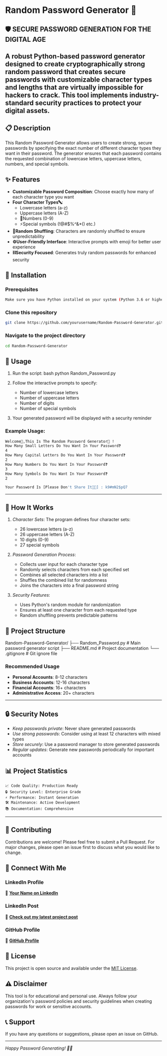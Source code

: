 # Random Password Generator 🔐
## 🛡️ **SECURE PASSWORD GENERATION FOR THE DIGITAL AGE**

A robust Python-based password generator designed to create **cryptographically strong** random password that creates secure passwords with customizable character types and lengths that are virtually impossible for hackers to crack. This tool implements industry-standard security practices to protect your digital assets.
---
## 📋 Description

This Random Password Generator allows users to create strong, secure passwords by specifying the exact number of different character types they want in their password. The generator ensures that each password contains the requested combination of lowercase letters, uppercase letters, numbers, and special symbols.

## ✨ Features

- **Customizable Password Composition**: Choose exactly how many of each character type you want
- **Four Character Types🔤**:
  - Lowercase letters (a-z)
  - Uppercase letters (A-Z)
  - 🔢Numbers (0-9)
  - ⚡Special symbols (!@#$%^&*() etc.)
- **🔄Random Shuffling**: Characters are randomly shuffled to ensure unpredictability
- **⚙️User-Friendly Interface**: Interactive prompts with emoji for better user experience
- **⛓️Security Focused**: Generates truly random passwords for enhanced security

## 🚀 Installation

### **Prerequisites**
```bash
Make sure you have Python installed on your system (Python 3.6 or higher recommended
```
### **Clone this repository**
```bash
git clone https://github.com/yourusername/Random-Password-Generator.git
```

### **Navigate to the project directory**
```bash
cd Random-Password-Generator
```



## 📖 Usage

1. Run the script:
bash
python Random_Password.py


2. Follow the interactive prompts to specify:
   - Number of lowercase letters
   - Number of uppercase letters
   - Number of digits
   - Number of special symbols

3. Your generated password will be displayed with a security reminder

### Example Usage:
```bash
Welcome👋,This Is The Random Password Generator🤫 ! 
How Many Small Letters Do You Want In Your Password❓
4
How Many Capital Letters Do You Want In Your Password❓
2
How Many Numbers Do You Want In Your Password❓
3
How Many Symbols Do You Want In Your Password❓
2

Your Password Is [Please Don't Share It🤫🤫] : k9#mN2$pQ7
```
----
## 🔧 How It Works

1. *Character Sets*: The program defines four character sets:
   - 26 lowercase letters (a-z)
   - 26 uppercase letters (A-Z)
   - 10 digits (0-9)
   - 27 special symbols

2. *Password Generation Process*:
   - Collects user input for each character type
   - Randomly selects characters from each specified set
   - Combines all selected characters into a list
   - Shuffles the combined list for randomness
   - Joins the characters into a final password string

3. *Security Features*:
   - Uses Python's random module for randomization
   - Ensures at least one character from each requested type
   - Random shuffling prevents predictable patterns

## 📁 Project Structure


Random-Password-Generator/
├── Random_Password.py    # Main password generator script
├── README.md            # Project documentation
└── .gitignore          # Git ignore file

### **Recommended Usage**
- **Personal Accounts**: 8-12 characters
- **Business Accounts**: 12-16 characters
- **Financial Accounts**: 16+ characters
- **Administrative Access**: 20+ characters

---

## 🔒 Security Notes

- *Keep passwords private*: Never share generated passwords
- *Use strong passwords*: Consider using at least 12 characters with mixed types
- *Store securely*: Use a password manager to store generated passwords
- *Regular updates*: Generate new passwords periodically for important accounts

## 📊 **Project Statistics**

```
📈 Code Quality: Production Ready
🔒 Security Level: Enterprise Grade
⚡ Performance: Instant Generation
🛠️ Maintenance: Active Development
📚 Documentation: Comprehensive
```

---


## 🤝 Contributing

Contributions are welcome! Please feel free to submit a Pull Request. For major changes, please open an issue first to discuss what you would like to change.

## 🔗 **Connect With Me**

### **LinkedIn Profile**
🔗 **[Your Name on LinkedIn](https://www.linkedin.com/in/kareem-tamer-481894290/)**

### **LinkedIn Post**
📢 **[Check out my latest project post](https://www.linkedin.com/posts/kareem-tamer-481894290_100daysofcode-python-100daysofcode-activity-7340511965380829184-s4Cv?utm_source=share&utm_medium=member_desktop&rcm=ACoAAEacFqEB1P7lGySMmgPABsDuiym37UgGrWY)**

### **GitHub Profile**
🐙 **[GitHub Profile](https://github.com/Kareemtamer159)**



## 📝 License

This project is open source and available under the [MIT License](LICENSE).

## ⚠ Disclaimer

This tool is for educational and personal use. Always follow your organization's password policies and security guidelines when creating passwords for work or sensitive accounts.

## 📞 Support

If you have any questions or suggestions, please open an issue on GitHub.

---

*Happy Password Generating! 🔐✨*
